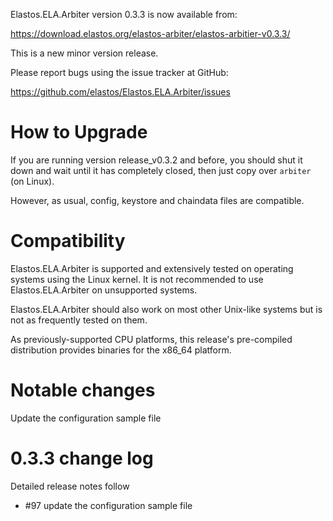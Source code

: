 Elastos.ELA.Arbiter version 0.3.3 is now available from:

  <https://download.elastos.org/elastos-arbiter/elastos-arbitier-v0.3.3/>

This is a new minor version release.

Please report bugs using the issue tracker at GitHub:

  <https://github.com/elastos/Elastos.ELA.Arbiter/issues>

How to Upgrade
==============

If you are running version release_v0.3.2 and before, you should shut it down and wait until
 it has completely closed, then just copy over `arbiter` (on Linux).

However, as usual, config, keystore and chaindata files are compatible.

Compatibility
==============

Elastos.ELA.Arbiter is supported and extensively tested on operating systems
using the Linux kernel. It is not recommended to use Elastos.ELA.Arbiter on
unsupported systems.

Elastos.ELA.Arbiter should also work on most other Unix-like systems but is not
as frequently tested on them.

As previously-supported CPU platforms, this release's pre-compiled
distribution provides binaries for the x86_64 platform.

Notable changes
===============

Update the configuration sample file

0.3.3 change log
=================

Detailed release notes follow
 
- #97 update the configuration sample file



